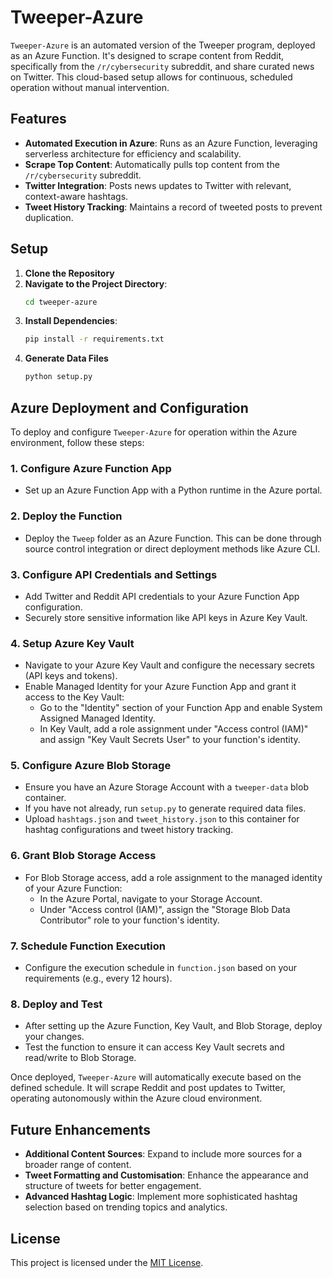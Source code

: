 # Tweeper-Azure

`Tweeper-Azure` is an automated version of the Tweeper program, deployed as an Azure Function. It's designed to scrape content from Reddit, specifically from the `/r/cybersecurity` subreddit, and share curated news on Twitter. This cloud-based setup allows for continuous, scheduled operation without manual intervention.

## Features

- **Automated Execution in Azure**: Runs as an Azure Function, leveraging serverless architecture for efficiency and scalability.
- **Scrape Top Content**: Automatically pulls top content from the `/r/cybersecurity` subreddit.
- **Twitter Integration**: Posts news updates to Twitter with relevant, context-aware hashtags.
- **Tweet History Tracking**: Maintains a record of tweeted posts to prevent duplication.

## Setup

1. **Clone the Repository**
2. **Navigate to the Project Directory**:
   ```bash
   cd tweeper-azure
   ```
3. **Install Dependencies**:
   ```bash
   pip install -r requirements.txt
   ```
4. **Generate Data Files**
   ```bash
   python setup.py
   ```

## Azure Deployment and Configuration

To deploy and configure `Tweeper-Azure` for operation within the Azure environment, follow these steps:

### 1. Configure Azure Function App
- Set up an Azure Function App with a Python runtime in the Azure portal.

### 2. Deploy the Function
- Deploy the `Tweep` folder as an Azure Function. This can be done through source control integration or direct deployment methods like Azure CLI.

### 3. Configure API Credentials and Settings
- Add Twitter and Reddit API credentials to your Azure Function App configuration.
- Securely store sensitive information like API keys in Azure Key Vault.

### 4. Setup Azure Key Vault
- Navigate to your Azure Key Vault and configure the necessary secrets (API keys and tokens).
- Enable Managed Identity for your Azure Function App and grant it access to the Key Vault:
   - Go to the "Identity" section of your Function App and enable System Assigned Managed Identity.
   - In Key Vault, add a role assignment under "Access control (IAM)" and assign "Key Vault Secrets User" to your function's identity.

### 5. Configure Azure Blob Storage
- Ensure you have an Azure Storage Account with a `tweeper-data` blob container.
- If you have not already, run `setup.py` to generate required data files.
- Upload `hashtags.json` and `tweet_history.json` to this container for hashtag configurations and tweet history tracking.

### 6. Grant Blob Storage Access
- For Blob Storage access, add a role assignment to the managed identity of your Azure Function:
   - In the Azure Portal, navigate to your Storage Account.
   - Under "Access control (IAM)", assign the "Storage Blob Data Contributor" role to your function's identity.

### 7. Schedule Function Execution
- Configure the execution schedule in `function.json` based on your requirements (e.g., every 12 hours).

### 8. Deploy and Test
- After setting up the Azure Function, Key Vault, and Blob Storage, deploy your changes.
- Test the function to ensure it can access Key Vault secrets and read/write to Blob Storage.

Once deployed, `Tweeper-Azure` will automatically execute based on the defined schedule. It will scrape Reddit and post updates to Twitter, operating autonomously within the Azure cloud environment.

## Future Enhancements

- **Additional Content Sources**: Expand to include more sources for a broader range of content.
- **Tweet Formatting and Customisation**: Enhance the appearance and structure of tweets for better engagement.
- **Advanced Hashtag Logic**: Implement more sophisticated hashtag selection based on trending topics and analytics.

## License

This project is licensed under the [MIT License](LICENSE).
